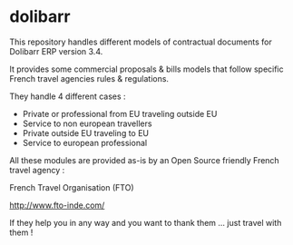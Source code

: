 dolibarr
========

This repository handles different models of contractual documents for Dolibarr ERP version 3.4.

It provides some commercial proposals & bills models that follow specific French travel agencies rules & regulations.

They handle 4 different cases :
  - Private or professional from EU traveling outside EU
  - Service to non european travellers
  - Private outside EU traveling to EU
  - Service to european professional 

All these modules are provided as-is by an Open Source friendly French travel agency : 

French Travel Organisation (FTO)

http://www.fto-inde.com/

If they help you in any way and you want to thank them ... just travel with them !
